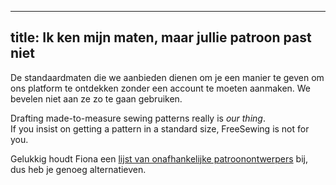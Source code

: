***

## title: Ik ken mijn maten, maar jullie patroon past niet

De standaardmaten die we aanbieden dienen om je een manier te geven om ons platform te ontdekken zonder een account te moeten aanmaken. We bevelen niet aan ze zo te gaan gebruiken.

Drafting made-to-measure sewing patterns really is *our thing*.\
If you insist on getting a pattern in a standard size, FreeSewing is not for you.

Gelukkig houdt Fiona een [lijst van onafhankelijke patroonontwerpers](https://chainstitcher.blogspot.com/p/indie-pattern-designers.html) bij, dus heb je genoeg alternatieven.
